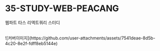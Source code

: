# 35-STUDY-WEB-PEACANG
웹파트 타스 리액트쿼리 스터디

<br />
![커버이미지](https://github.com/user-attachments/assets/7541deae-8d5b-4c20-8e2f-fdff8eb5144e)
